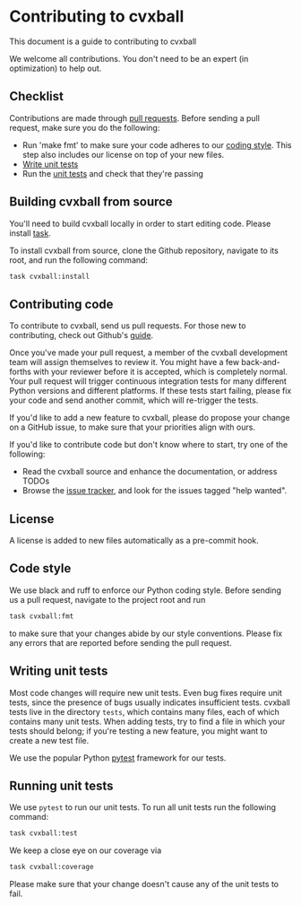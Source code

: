 # Contributing to cvxball

This document is a guide to contributing to cvxball

We welcome all contributions. You don't need to be an expert (in optimization)
to help out.

## Checklist

Contributions are made through
[pull requests](https://help.github.com/articles/using-pull-requests/).
Before sending a pull request, make sure you do the following:

- Run 'make fmt' to make sure your code adheres to our [coding style](#code-style).
  This step also includes our license on top of your new files.
- [Write unit tests](#writing-unit-tests)
- Run the [unit tests](#running-unit-tests) and check that they're passing

## Building cvxball from source

You'll need to build cvxball locally in order to start editing code.
Please install [task](https://taskfile.dev).

To install cvxball from source, clone the Github
repository, navigate to its root, and run the following command:

```bash
task cvxball:install
```

## Contributing code

To contribute to cvxball, send us pull requests.
For those new to contributing, check out Github's
[guide](https://help.github.com/articles/using-pull-requests/).

Once you've made your pull request, a member of the cvxball
development team will assign themselves to review it. You might have a few
back-and-forths with your reviewer before it is accepted, which is completely normal.
Your pull request will trigger continuous integration tests for many different
Python versions and different platforms. If these tests start failing, please
fix your code and send another commit, which will re-trigger the tests.

If you'd like to add a new feature to cvxball, please do propose your
change on a GitHub issue, to make sure that your priorities align with ours.

If you'd like to contribute code but don't know where to start, try one of the
following:

- Read the cvxball source and enhance the documentation,
  or address TODOs
- Browse the [issue tracker](/issues),
  and look for the issues tagged "help wanted".

## License

A license is added to new files automatically as a pre-commit hook.

## Code style

We use black and ruff to enforce our Python coding style.
Before sending us a pull request, navigate to the project root
and run

```bash
task cvxball:fmt
```

to make sure that your changes abide by our style conventions. Please fix any
errors that are reported before sending the pull request.

## Writing unit tests

Most code changes will require new unit tests. Even bug fixes require unit tests,
since the presence of bugs usually indicates insufficient tests.
cvxball tests live in the directory `tests`,
which contains many files, each of which contains many unit tests.
When adding tests, try to find a file in which your tests should belong;
if you're testing a new feature, you might want to create a new test file.

We use the popular Python [pytest](https://docs.pytest.org/en/) framework for our
tests.

## Running unit tests

We use `pytest` to run our unit tests.
To run all unit tests run the following command:

```bash
task cvxball:test
```

We keep a close eye on our coverage via

```bash
task cvxball:coverage
```

Please make sure that your change doesn't cause any of the unit tests to fail.
